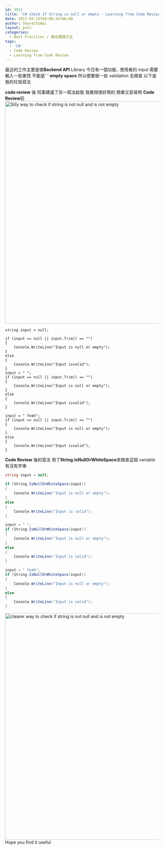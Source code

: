 ```yaml
---
id: 3911
title: 'C# check if String is null or empty - Learning from Code Review'
date: 2017-03-15T00:00:26+08:00
author: ShareChiWai
layout: post
categories:
  - Best Practices / 最佳實踐方法
tags:
  - 'C#'
  - Code Review
  - Learning from Code Review
---
```


最近的工作主要是做**Backend API** Library
今日有一個功能..
使用者的 input 需要輸入一些東西
不能是' ' **empty space**
所以便要做一些 validation 去檢查
以下是我的垃圾寫法

**code review** 後 同事建議了另一寫法給我
我覺得很好用的 簡單又容易明
**Code Review**前
[<img class="alignnone size-large wp-image-3913" src="https://i0.wp.com/blog.sharechiwai.com/wp-content/uploads/2017/03/BadSample.png?resize=625%2C727" alt="Silly way to check if string is not null and is not empty" width="625" height="727" />](https://i0.wp.com/blog.sharechiwai.com/wp-content/uploads/2017/03/BadSample.png)

```Csharp
string input = null;

if (input == null || input.Trim() == "")
{
	Console.WriteLine("Input is null or empty");
}
else
{
	Console.WriteLine("Input isvalid");
}
input = " ";
if (input == null || input.Trim() == "")
{
	Console.WriteLine("Input is null or empty");
}
else
{
	Console.WriteLine("Input isvalid");
}

input = " Yeah";
if (input == null || input.Trim() == "")
{
	Console.WriteLine("Input is null or empty");
}
else
{
	Console.WriteLine("Input isvalid");
}
```

**Code Review** 後的寫法
用了**String.IsNullOrWhiteSpace**來檢查這個 variable 有沒有字串

```csharp
string input = null;

if (String.IsNullOrWhiteSpace(input))
{
	Console.WriteLine("Input is null or empty");
}
else
{
	Console.WriteLine("Input is valid");
}

input = " ";
if (String.IsNullOrWhiteSpace(input))
{
	Console.WriteLine("Input is null or empty");
}
else
{
	Console.WriteLine("Input is valid");
}

input = " Yeah";
if (String.IsNullOrWhiteSpace(input))
{
	Console.WriteLine("Input is null or empty");
}
else
{
	Console.WriteLine("Input is valid");
}
```

<img class="alignnone size-large wp-image-3914" src="https://i0.wp.com/blog.sharechiwai.com/wp-content/uploads/2017/03/good-function.png?resize=625%2C740" alt="clearer way to check if string is not null and is not empty" width="625" height="740" />
Hope you find it useful
